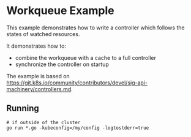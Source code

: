 # Workqueue Example

This example demonstrates how to write a controller which follows the states
of watched resources.

It demonstrates how to:
 * combine the workqueue with a cache to a full controller
 * synchronize the controller on startup

The example is based on https://git.k8s.io/community/contributors/devel/sig-api-machinery/controllers.md.

## Running

```
# if outside of the cluster
go run *.go -kubeconfig=/my/config -logtostderr=true
```
